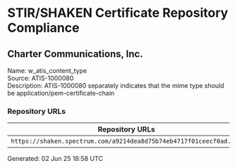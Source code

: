 # STIR/SHAKEN Certificate Repository Compliance

## Charter Communications, Inc.

Name: w_atis_content_type\
Source: ATIS-1000080\
Description: ATIS-1000080 separately indicates that the mime type should be application/pem-certificate-chain
### Repository URLs

| Repository URLs | Not After |  Problems | Link |
|-----------------|-----------|-----------|------|
| `https://shaken.spectrum.com/a9214dea8d75b74eb4717f01ceecf0ad.cer` | 06&#160;Sep&#160;25&#160;17:13&#160;UTC | true | [view](../../REPOS/4f653667b6eccddb2e330bda9243e2207c1bc1bf/README.md) |


Generated: 02 Jun 25 18:58 UTC